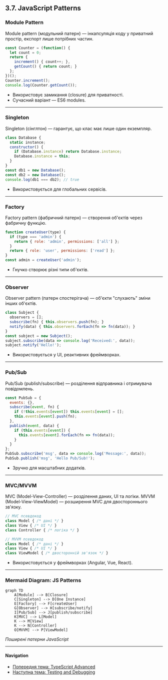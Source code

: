 ## 3.7. JavaScript Patterns

### Module Pattern

Module pattern (модульний патерн) — інкапсуляція коду у приватний простір, експорт лише потрібних частин.

```js
const Counter = (function() {
  let count = 0;
  return {
    increment() { count++; },
    getCount() { return count; }
  };
})();
Counter.increment();
console.log(Counter.getCount());
```
- Використовує замикання (closure) для приватності.
- Сучасний варіант — ES6 modules.

---

### Singleton

Singleton (сінглтон) — гарантує, що клас має лише один екземпляр.

```js
class Database {
  static instance;
  constructor() {
    if (Database.instance) return Database.instance;
    Database.instance = this;
  }
}
const db1 = new Database();
const db2 = new Database();
console.log(db1 === db2); // true
```
- Використовується для глобальних сервісів.

---

### Factory

Factory pattern (фабричний патерн) — створення об'єктів через фабричну функцію.

```js
function createUser(type) {
  if (type === 'admin') {
    return { role: 'admin', permissions: ['all'] };
  }
  return { role: 'user', permissions: ['read'] };
}
const admin = createUser('admin');
```
- Гнучко створює різні типи об'єктів.

---

### Observer

Observer pattern (патерн спостерігача) — об'єкти "слухають" зміни інших об'єктів.

```js
class Subject {
  observers = [];
  subscribe(fn) { this.observers.push(fn); }
  notify(data) { this.observers.forEach(fn => fn(data)); }
}
const subject = new Subject();
subject.subscribe(data => console.log('Received:', data));
subject.notify('Hello!');
```
- Використовується у UI, реактивних фреймворках.

---

### Pub/Sub

Pub/Sub (publish/subscribe) — розділення відправника і отримувача повідомлень.

```js
const PubSub = {
  events: {},
  subscribe(event, fn) {
    if (!this.events[event]) this.events[event] = [];
    this.events[event].push(fn);
  },
  publish(event, data) {
    if (this.events[event]) {
      this.events[event].forEach(fn => fn(data));
    }
  }
};
PubSub.subscribe('msg', data => console.log('Message:', data));
PubSub.publish('msg', 'Hello Pub/Sub!');
```
- Зручно для масштабних додатків.

---

### MVC/MVVM

MVC (Model-View-Controller) — розділення даних, UI та логіки.
MVVM (Model-View-ViewModel) — розширення MVC для двостороннього зв'язку.

```js
// MVC псевдокод
class Model { /* дані */ }
class View { /* UI */ }
class Controller { /* логіка */ }

// MVVM псевдокод
class Model { /* дані */ }
class View { /* UI */ }
class ViewModel { /* двосторонній зв'язок */ }
```
- Використовується у фреймворках (Angular, Vue, React).

---

### Mermaid Diagram: JS Patterns

```mermaid
graph TD
    A[Module] --> B[Closure]
    C[Singleton] --> D[One Instance]
    E[Factory] --> F[createUser]
    G[Observer] --> H[subscribe/notify]
    I[Pub/Sub] --> J[publish/subscribe]
    K[MVC] --> L[Model]
    K --> M[View]
    K --> N[Controller]
    O[MVVM] --> P[ViewModel]
```
_Поширені патерни JavaScript_

---

#### Navigation

- [Попередня тема: TypeScript Advanced](3.6-typescript-advanced.md)
- [Наступна тема: Testing and Debugging](3.8-testing-and-debugging.md)
